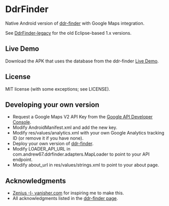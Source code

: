 DdrFinder
=========

Native Android version of [ddr-finder](https://github.com/Andrew67/ddr-finder) with Google Maps integration.

See [DdrFinder-legacy](https://github.com/Andrew67/DdrFinder-legacy) for the old Eclipse-based 1.x versions.

Live Demo
---------
Download the APK that uses the database from the ddr-finder [Live Demo](http://ddrfinder.tk).

License
-------
MIT license (with some exceptions; see LICENSE).

Developing your own version
---------------------------
* Request a Google Maps V2 API Key from the [Google API Developer Console](https://code.google.com/apis/console/).
* Modify AndroidManifest.xml and add the new key.
* Modify res/values/analytics.xml with your own Google Analytics tracking ID (or remove it if you have none).
* Deploy your own version of [ddr-finder](https://github.com/Andrew67/ddr-finder).
* Modify LOADER_API_URL in com.andrew67.ddrfinder.adapters.MapLoader to point to your API endpoint.
* Modify about_url in res/values/strings.xml to point to your about page.

Acknowledgments
---------------
* [Zenius -I- vanisher.com](http://zenius-i-vanisher.com/) for inspiring me to make this.
* All acknowledgments listed in the [ddr-finder page](https://github.com/Andrew67/ddr-finder#acknowledgments).

